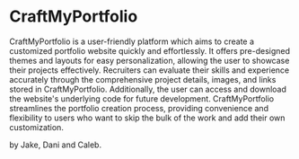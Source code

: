 # CraftMyPortfolio

CraftMyPortfolio is a user-friendly platform which aims to create a customized portfolio website quickly and effortlessly. It offers pre-designed themes and layouts for easy personalization, allowing the user to showcase their projects effectively. Recruiters can evaluate their skills and experience accurately through the comprehensive project details, images, and links stored in CraftMyPortfolio. Additionally, the user can access and download the website's underlying code for future development. CraftMyPortfolio streamlines the portfolio creation process, providing convenience and flexibility to users who want to skip the bulk of the work and add their own customization.

by Jake, Dani and Caleb.
